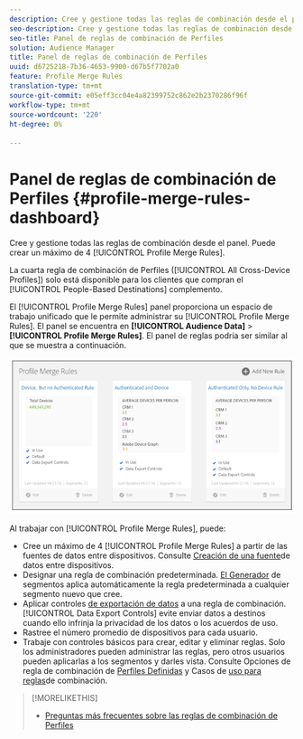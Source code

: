 ```yaml
---
description: Cree y gestione todas las reglas de combinación desde el panel. Puede crear un máximo de 4 reglas de combinación de Perfiles.
seo-description: Cree y gestione todas las reglas de combinación desde el panel. Puede crear un máximo de 4 reglas de combinación de Perfiles.
seo-title: Panel de reglas de combinación de Perfiles
solution: Audience Manager
title: Panel de reglas de combinación de Perfiles
uuid: d6725218-7b36-4653-9900-d67b5f7702a0
feature: Profile Merge Rules
translation-type: tm+mt
source-git-commit: e05eff3cc04e4a82399752c862e2b2370286f96f
workflow-type: tm+mt
source-wordcount: '220'
ht-degree: 0%

---
```



# Panel de reglas de combinación de Perfiles {#profile-merge-rules-dashboard}

Cree y gestione todas las reglas de combinación desde el panel. Puede crear un máximo de 4 [!UICONTROL Profile Merge Rules].

La cuarta regla de combinación de Perfiles ([!UICONTROL All Cross-Device Profiles]) solo está disponible para los clientes que compran el [!UICONTROL People-Based Destinations] complemento.

El [!UICONTROL Profile Merge Rules] panel proporciona un espacio de trabajo unificado que le permite administrar su [!UICONTROL Profile Merge Rules]. El panel se encuentra en **[!UICONTROL Audience Data]** > **[!UICONTROL Profile Merge Rules]**. El panel de reglas podría ser similar al que se muestra a continuación.

![](assets/profile-dashboard.png)

Al trabajar con [!UICONTROL Profile Merge Rules], puede:

* Cree un máximo de 4 [!UICONTROL Profile Merge Rules] a partir de las fuentes de datos entre dispositivos. Consulte [Creación de una fuente](merge-rules-start.md#create-data-source)de datos entre dispositivos.
* Designar una regla de combinación predeterminada. [El Generador](../segments/segment-builder.md) de segmentos aplica automáticamente la regla predeterminada a cualquier segmento nuevo que cree.
* Aplicar controles [de exportación de datos](../data-export-controls.md) a una regla de combinación. [!UICONTROL Data Export Controls] evite enviar datos a destinos cuando ello infrinja la privacidad de los datos o los acuerdos de uso.
* Rastree el número promedio de dispositivos para cada usuario.
* Trabaje con controles básicos para crear, editar y eliminar reglas. Solo los administradores pueden administrar las reglas, pero otros usuarios pueden aplicarlas a los segmentos y darles vista. Consulte Opciones de regla de combinación de [Perfiles Definidas](merge-rule-definitions.md) y Casos de [uso para reglas](merge-rule-targeting-options.md)de combinación.

>[!MORELIKETHIS]
>
>* [Preguntas más frecuentes sobre las reglas de combinación de Perfiles](../../faq/faq-profile-merge.md)

